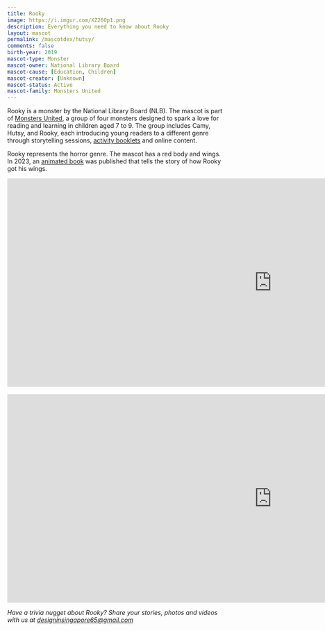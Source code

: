 ```yaml
---
title: Rooky
image: https://i.imgur.com/XZ26Op1.png
description: Everything you need to know about Rooky
layout: mascot
permalink: /mascotdex/hutsy/
comments: false
birth-year: 2019
mascot-type: Monster
mascot-owner: National Library Board
mascot-cause: [Education, Children]
mascot-creator: [Unknown]
mascot-status: Active
mascot-family: Monsters United
---
```


Rooky is a monster by the National Library Board (NLB). The mascot is part of <a href="https://www.nlb.gov.sg/main/site/discovereads/children/highlights/Copy-of-Monsters-United" target="_blank">Monsters United</a>, a group of four monsters designed to spark a love for reading and learning in children aged 7 to 9. The group includes Camy, Hutsy, and Rooky, each introducing young readers to  a different genre through storytelling sessions, <a href="https://www.nlb.gov.sg/main/site/-/media/NLBMedia/Documents/DiscoveReads/Children/Highlights/Monsters-United/Monsters-United-Adventure-Booklets/NLB_Rooky-Puzzle-Notebook.PDF" target="_blank">activity booklets</a> and online content. 

Rooky represents the horror genre. The mascot has a red body and wings. In 2023, an <a href="https://www.library.gov.sg/staticassets/monsters_gif_books/rooky/index.html" target="_blank">animated book</a> was published that tells the story of how Rooky got his wings.  

<div class="video-responsive">
<iframe width="1217" height="480" src="https://www.youtube.com/embed/JPEUMPsFmrA" title="Meet Monsters United!" frameborder="0" allow="accelerometer; autoplay; clipboard-write; encrypted-media; gyroscope; picture-in-picture; web-share" referrerpolicy="strict-origin-when-cross-origin" allowfullscreen></iframe>
</div>

<br>

<div class="video-responsive">
<iframe width="1217" height="480" src="https://www.youtube.com/embed/p2GxIsA5_HA" title="Keeping Quiet | Library Etiquette for Children feat. Monsters United" frameborder="0" allow="accelerometer; autoplay; clipboard-write; encrypted-media; gyroscope; picture-in-picture; web-share" referrerpolicy="strict-origin-when-cross-origin" allowfullscreen></iframe>
</div>

<i>Have a trivia nugget about Rooky? Share your stories, photos and videos with us at designinsingapore65@gmail.com</i>
